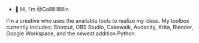 - 👋 Hi, I’m @Collllllllllllin

I'm a creative who uses the available tools to realize my ideas. My toolbox currently includes: Shotcut, OBS Studio, Cakewalk, Audacity, Krita, Blender, Google Workspace, and the newest addition Python. 

<!---
Collllllllllllin/Collllllllllllin is a ✨ special ✨ repository because its `README.md` (this file) appears on your GitHub profile.
You can click the Preview link to take a look at your changes.
--->
